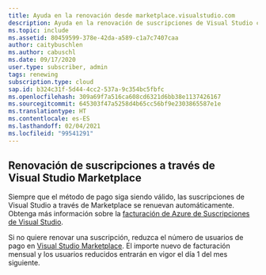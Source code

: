 ```yaml
---
title: Ayuda en la renovación desde marketplace.visualstudio.com
description: Ayuda en la renovación de suscripciones de Visual Studio compradas desde marketplace.visualstudio.com.
ms.topic: include
ms.assetid: 80459599-378e-42da-a589-c1a7c7407caa
author: caitybuschlen
ms.author: cabuschl
ms.date: 09/17/2020
user.type: subscriber, admin
tags: renewing
subscription.type: cloud
sap.id: b324c31f-5d44-4cc2-537a-9c354bc5fbfc
ms.openlocfilehash: 309a69f7a516ca608cd6321d6bb38e1137426167
ms.sourcegitcommit: 645303f47a5258d4b65cc56bf9e2303865587e1e
ms.translationtype: HT
ms.contentlocale: es-ES
ms.lasthandoff: 02/04/2021
ms.locfileid: "99541291"
---
```

## <a name="renewing-subscriptions-through-visual-studio-marketplace"></a>Renovación de suscripciones a través de Visual Studio Marketplace 

Siempre que el método de pago siga siendo válido, las suscripciones de Visual Studio a través de Marketplace se renuevan automáticamente. Obtenga más información sobre la [facturación de Azure de Suscripciones de Visual Studio](https://docs.microsoft.com/visualstudio/subscriptions/vscloud-billing-faq). 

Si no quiere renovar una suscripción, reduzca el número de usuarios de pago en [Visual Studio Marketplace](https://marketplace.visualstudio.com/subscriptions). El importe nuevo de facturación mensual y los usuarios reducidos entrarán en vigor el día 1 del mes siguiente. 